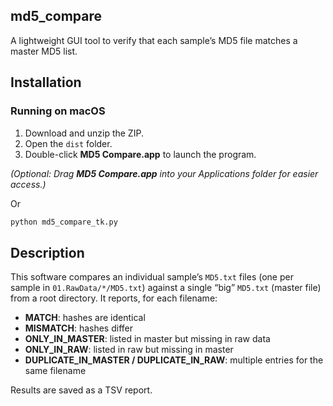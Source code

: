 ## md5_compare
A lightweight GUI tool to verify that each sample’s MD5 file matches a master MD5 list.

## Installation  
### Running on macOS

1. Download and unzip the ZIP.  
2. Open the `dist` folder.  
3. Double-click **MD5 Compare.app** to launch the program.  

*(Optional: Drag **MD5 Compare.app** into your Applications folder for easier access.)*

Or 
```python
python md5_compare_tk.py
```

## Description

This software compares an individual sample’s `MD5.txt` files (one per sample in `01.RawData/*/MD5.txt`) against a single “big” `MD5.txt` (master file) from a root directory. It reports, for each filename:

- **MATCH**: hashes are identical  
- **MISMATCH**: hashes differ  
- **ONLY_IN_MASTER**: listed in master but missing in raw data  
- **ONLY_IN_RAW**: listed in raw but missing in master 
- **DUPLICATE_IN_MASTER / DUPLICATE_IN_RAW**: multiple entries for the same filename  

Results are saved as a TSV report.





